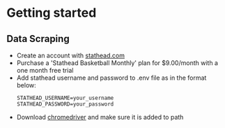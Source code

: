 Getting started
===============

## Data Scraping
- Create an account with [stathead.com](https://stathead.com/basketball/)
- Purchase a 'Stathead Basketball Monthly' plan for $9.00/month with a one month free trial
- Add stathead username and password to .env file as in the format below:
  ```
  STATHEAD_USERNAME=your_username
  STATHEAD_PASSWORD=your_password
  ```
- Download [chromedriver](https://googlechromelabs.github.io/chrome-for-testing/) and make sure it is added to path
